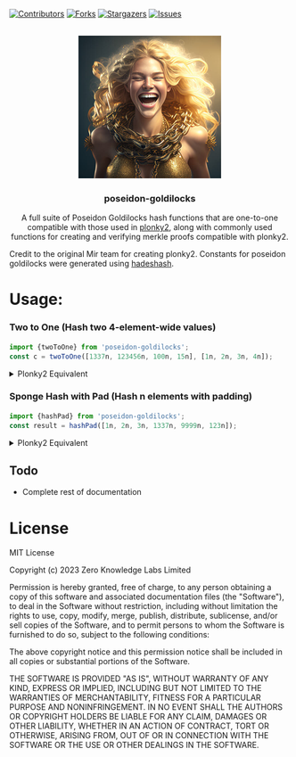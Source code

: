 <!-- Improved compatibility of back to top link: See: https://github.com/OpenAssetStandards/poseidon-goldilocks/pull/73 -->
<a name="readme-top"></a>
[![Contributors][contributors-shield]][contributors-url]
[![Forks][forks-shield]][forks-url]
[![Stargazers][stars-shield]][stars-url]
[![Issues][issues-shield]][issues-url]




<!-- PROJECT LOGO -->
<br />
<div align="center">
  <a href="https://github.com/OpenAssetStandards/poseidon-goldilocks">
  <img width="256" height="256" src="https://github.com/OpenAssetStandards/poseidon-goldilocks/raw/main/docs/images/goldilocks.jpg?raw=true">
  </a>

  <h3 align="center">poseidon-goldilocks</h3>

  <p align="center">
A full suite of Poseidon Goldilocks hash functions that are one-to-one compatible with those used in <a href="https://github.com/mir-protocol/plonky2">plonky2</a>, along with commonly used functions for creating and verifying merkle proofs compatible with plonky2.
  </p>
</div>

Credit to the original Mir team for creating plonky2. 
Constants for poseidon goldilocks were generated using [hadeshash](https://extgit.iaik.tugraz.at/krypto/hadeshash).


# Usage:
### Two to One (Hash two 4-element-wide values)
```javascript
import {twoToOne} from 'poseidon-goldilocks';
const c = twoToOne([1337n, 123456n, 100n, 15n], [1n, 2n, 3n, 4n]);
```
<details><summary>Plonky2 Equivalent</summary>

<p>



```rust
type F = GoldilocksField;
let a = HashOut { elements: [
  F::from_noncanonical_u64(1337),
  F::from_noncanonical_u64(123456),
  F::from_noncanonical_u64(100),
  F::from_noncanonical_u64(15),
] };
let b = HashOut { elements: [
  F::from_noncanonical_u64(1),
  F::from_noncanonical_u64(2),
  F::from_noncanonical_u64(3),
  F::from_noncanonical_u64(4),
] };
let c = PoseidonHash::two_to_one(a, b);
```

</p>

</details>

### Sponge Hash with Pad (Hash n elements with padding)
```javascript
import {hashPad} from 'poseidon-goldilocks';
const result = hashPad([1n, 2n, 3n, 1337n, 9999n, 123n]);
```
<details><summary>Plonky2 Equivalent</summary>

<p>



```rust
type F = GoldilocksField;
let result = PoseidonHash::hash_pad(&[
  F::from_noncanonical_u64(1),
  F::from_noncanonical_u64(2),
  F::from_noncanonical_u64(3),
  F::from_noncanonical_u64(1337),
  F::from_noncanonical_u64(9999),
  F::from_noncanonical_u64(123),
]);
```

</p>

</details>


## Todo
* Complete rest of documentation

# License
MIT License

Copyright (c) 2023 Zero Knowledge Labs Limited

Permission is hereby granted, free of charge, to any person obtaining a copy
of this software and associated documentation files (the "Software"), to deal
in the Software without restriction, including without limitation the rights
to use, copy, modify, merge, publish, distribute, sublicense, and/or sell
copies of the Software, and to permit persons to whom the Software is
furnished to do so, subject to the following conditions:

The above copyright notice and this permission notice shall be included in all
copies or substantial portions of the Software.

THE SOFTWARE IS PROVIDED "AS IS", WITHOUT WARRANTY OF ANY KIND, EXPRESS OR
IMPLIED, INCLUDING BUT NOT LIMITED TO THE WARRANTIES OF MERCHANTABILITY,
FITNESS FOR A PARTICULAR PURPOSE AND NONINFRINGEMENT. IN NO EVENT SHALL THE
AUTHORS OR COPYRIGHT HOLDERS BE LIABLE FOR ANY CLAIM, DAMAGES OR OTHER
LIABILITY, WHETHER IN AN ACTION OF CONTRACT, TORT OR OTHERWISE, ARISING FROM,
OUT OF OR IN CONNECTION WITH THE SOFTWARE OR THE USE OR OTHER DEALINGS IN THE
SOFTWARE.



<!-- MARKDOWN LINKS & IMAGES -->
<!-- https://www.markdownguide.org/basic-syntax/#reference-style-links -->
[contributors-shield]: https://img.shields.io/github/contributors/OpenAssetStandards/poseidon-goldilocks.svg?style=for-the-badge
[contributors-url]: https://github.com/OpenAssetStandards/poseidon-goldilocks/graphs/contributors
[forks-shield]: https://img.shields.io/github/forks/OpenAssetStandards/poseidon-goldilocks.svg?style=for-the-badge
[forks-url]: https://github.com/OpenAssetStandards/poseidon-goldilocks/network/members
[stars-shield]: https://img.shields.io/github/stars/OpenAssetStandards/poseidon-goldilocks.svg?style=for-the-badge
[stars-url]: https://github.com/OpenAssetStandards/poseidon-goldilocks/stargazers
[issues-shield]: https://img.shields.io/github/issues/OpenAssetStandards/poseidon-goldilocks.svg?style=for-the-badge
[issues-url]: https://github.com/OpenAssetStandards/poseidon-goldilocks/issues